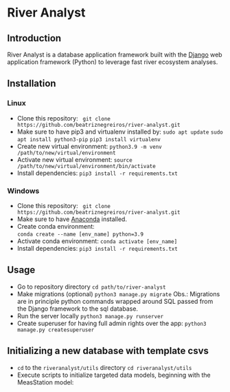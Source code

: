 # River Analyst

## Introduction
River Analyst is a database application framework built with the [Django](https://www.djangoproject.com/) web application framework (Python) to leverage fast river ecosystem analyses. 

## Installation
### Linux
- Clone this repository: `` git clone https://github.com/beatriznegreiros/river-analyst.git``
- Make sure to have pip3 and virtualenv installed by: 
   ``sudo apt update``
   ``sudo apt install python3-pip``
   ``pip3 install virtualenv`` 
- Create new virtual environment:
   ``python3.9 -m venv /path/to/new/virtual/environment``
- Activate new virtual environment:
   ``source /path/to/new/virtual/environment/bin/activate``
- Install dependencies:
   ``pip3 install -r requirements.txt``
  
### Windows
- Clone this repository: `` git clone https://github.com/beatriznegreiros/river-analyst.git``
- Make sure to have [Anaconda](https://docs.anaconda.com/anaconda/install/index.html) installed.
- Create conda environment: 
   <br>
   ``conda create --name [env_name] python=3.9``
- Activate conda environment:
   ``conda activate [env_name]``
- Install dependencies:
    ``pip3 install -r requirements.txt ``

    
## Usage

- Go to repository directory
    ``cd path/to/river-analyst``
- Make migrations (optional)
    ``python3 manage.py migrate``
Obs.: Migrations are in principle python commands wrapped around SQL passed from the Django framework to the sql database.
- Run the server locally
    ``python3 manage.py runserver``
- Create superuser for having full admin rights over the app:
    ``python3 manage.py createsuperuser``
  
## Initializing a new database with template csvs
- ``cd`` to the ``riveranalyst/utils`` directory
    ``cd riveranalyst/utils``
- Execute scripts to initialize targeted data models, beginning with the MeasStation model:
    
